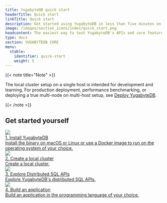 ```yaml
---
title: YugabyteDB quick start
headerTitle: Quick start
linkTitle: Quick start
description: Get started using YugabyteDB in less than five minutes on macOS, Linux, Docker, and Kubernetes (Minikube).
image: /images/section_icons/index/quick_start.png
headcontent: The easiest way to test YugabyteDB's APIs and core features is to create a local cluster on a single host.
type: docs
section: YUGABYTEDB CORE
menu:
  stable:
    identifier: quick-start
    weight: 5
---
```


{{< note title="Note" >}}

The local cluster setup on a single host is intended for development and learning. For production deployment, performance benchmarking, or deploying a true multi-node on multi-host setup, see [Deploy YugabyteDB](../../../deploy).

{{< /note >}}

## Get started yourself

<div class="row">
  <div class="col-12 col-md-6 col-lg-12 col-xl-6">
    <a class="section-link icon-offset" href="install/">
      <div class="head">
        <img class="icon" src="/images/section_icons/quick_start/install.png" aria-hidden="true" />
        <div class="title">1. Install YugabyteDB</div>
      </div>
      <div class="body">
        Install the binary on macOS or Linux or use a Docker image to run on the operating system of your choice.
      </div>
    </a>
  </div>

  <div class="col-12 col-md-6 col-lg-12 col-xl-6">
    <a class="section-link icon-offset" href="create-local-cluster/">
      <div class="head">
        <img class="icon" src="/images/section_icons/quick_start/create_cluster.png" aria-hidden="true" />
        <div class="title">2. Create a local cluster</div>
      </div>
      <div class="body">
        Create a local cluster.
      </div>
    </a>
  </div>

  <div class="col-12 col-md-6 col-lg-12 col-xl-6">
    <a class="section-link icon-offset" href="explore/">
      <div class="head">
        <img class="icon" src="/images/section_icons/quick_start/explore_ysql.png" aria-hidden="true" />
        <div class="title">3. Explore Distributed SQL APIs</div>
      </div>
      <div class="body">
        Explore YugabyteDB's distributed SQL APIs.
      </div>
    </a>
  </div>

  <div class="col-12 col-md-6 col-lg-12 col-xl-6">
    <a class="section-link icon-offset" href="build-apps/">
      <div class="head">
        <img class="icon" src="/images/section_icons/develop/api-icon.png" aria-hidden="true" />
        <div class="title">4. Build an application</div>
      </div>
      <div class="body">
        Build an application in the programming language of your choice.
      </div>
    </a>
  </div>
</div>
